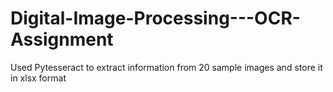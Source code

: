 # Digital-Image-Processing---OCR-Assignment

Used Pytesseract to extract information from 20 sample images and store it in xlsx format

